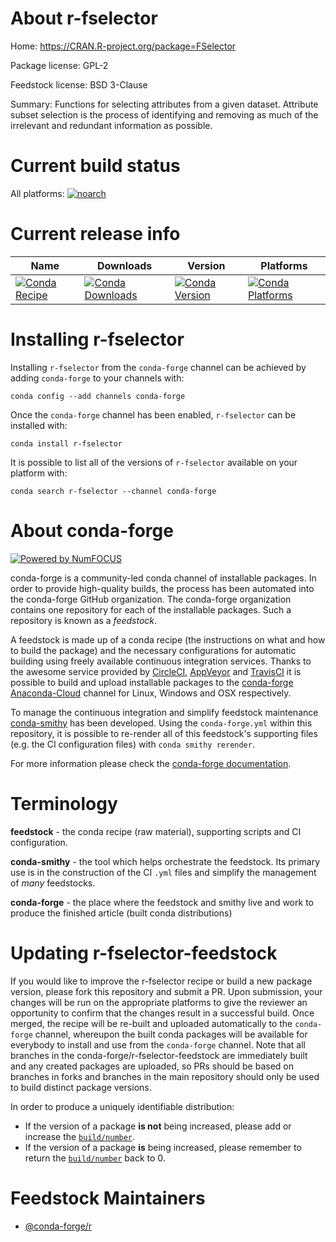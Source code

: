 <!--
# -*- mode: jinja -*-
-->

About r-fselector
=================

Home: https://CRAN.R-project.org/package=FSelector

Package license: GPL-2

Feedstock license: BSD 3-Clause

Summary: Functions for selecting attributes from a given dataset. Attribute subset selection is the process of identifying and removing as much of the irrelevant and redundant information as possible.



Current build status
====================

All platforms:
[![noarch](https://img.shields.io/circleci/project/github/conda-forge/r-fselector-feedstock/master.svg?label=noarch)](https://circleci.com/gh/conda-forge/r-fselector-feedstock)

Current release info
====================

| Name | Downloads | Version | Platforms |
| --- | --- | --- | --- |
| [![Conda Recipe](https://img.shields.io/badge/recipe-r--fselector-green.svg)](https://anaconda.org/conda-forge/r-fselector) | [![Conda Downloads](https://img.shields.io/conda/dn/conda-forge/r-fselector.svg)](https://anaconda.org/conda-forge/r-fselector) | [![Conda Version](https://img.shields.io/conda/vn/conda-forge/r-fselector.svg)](https://anaconda.org/conda-forge/r-fselector) | [![Conda Platforms](https://img.shields.io/conda/pn/conda-forge/r-fselector.svg)](https://anaconda.org/conda-forge/r-fselector) |

Installing r-fselector
======================

Installing `r-fselector` from the `conda-forge` channel can be achieved by adding `conda-forge` to your channels with:

```
conda config --add channels conda-forge
```

Once the `conda-forge` channel has been enabled, `r-fselector` can be installed with:

```
conda install r-fselector
```

It is possible to list all of the versions of `r-fselector` available on your platform with:

```
conda search r-fselector --channel conda-forge
```


About conda-forge
=================

[![Powered by NumFOCUS](https://img.shields.io/badge/powered%20by-NumFOCUS-orange.svg?style=flat&colorA=E1523D&colorB=007D8A)](http://numfocus.org)

conda-forge is a community-led conda channel of installable packages.
In order to provide high-quality builds, the process has been automated into the
conda-forge GitHub organization. The conda-forge organization contains one repository
for each of the installable packages. Such a repository is known as a *feedstock*.

A feedstock is made up of a conda recipe (the instructions on what and how to build
the package) and the necessary configurations for automatic building using freely
available continuous integration services. Thanks to the awesome service provided by
[CircleCI](https://circleci.com/), [AppVeyor](https://www.appveyor.com/)
and [TravisCI](https://travis-ci.org/) it is possible to build and upload installable
packages to the [conda-forge](https://anaconda.org/conda-forge)
[Anaconda-Cloud](https://anaconda.org/) channel for Linux, Windows and OSX respectively.

To manage the continuous integration and simplify feedstock maintenance
[conda-smithy](https://github.com/conda-forge/conda-smithy) has been developed.
Using the ``conda-forge.yml`` within this repository, it is possible to re-render all of
this feedstock's supporting files (e.g. the CI configuration files) with ``conda smithy rerender``.

For more information please check the [conda-forge documentation](https://conda-forge.org/docs/).

Terminology
===========

**feedstock** - the conda recipe (raw material), supporting scripts and CI configuration.

**conda-smithy** - the tool which helps orchestrate the feedstock.
                   Its primary use is in the construction of the CI ``.yml`` files
                   and simplify the management of *many* feedstocks.

**conda-forge** - the place where the feedstock and smithy live and work to
                  produce the finished article (built conda distributions)


Updating r-fselector-feedstock
==============================

If you would like to improve the r-fselector recipe or build a new
package version, please fork this repository and submit a PR. Upon submission,
your changes will be run on the appropriate platforms to give the reviewer an
opportunity to confirm that the changes result in a successful build. Once
merged, the recipe will be re-built and uploaded automatically to the
`conda-forge` channel, whereupon the built conda packages will be available for
everybody to install and use from the `conda-forge` channel.
Note that all branches in the conda-forge/r-fselector-feedstock are
immediately built and any created packages are uploaded, so PRs should be based
on branches in forks and branches in the main repository should only be used to
build distinct package versions.

In order to produce a uniquely identifiable distribution:
 * If the version of a package **is not** being increased, please add or increase
   the [``build/number``](https://conda.io/docs/user-guide/tasks/build-packages/define-metadata.html#build-number-and-string).
 * If the version of a package **is** being increased, please remember to return
   the [``build/number``](https://conda.io/docs/user-guide/tasks/build-packages/define-metadata.html#build-number-and-string)
   back to 0.

Feedstock Maintainers
=====================

* [@conda-forge/r](https://github.com/conda-forge/r/)

